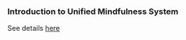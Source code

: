 ### Introduction to Unified Mindfulness System
See details [here](https://abailoni.github.io/introduction-to-UM-course)
